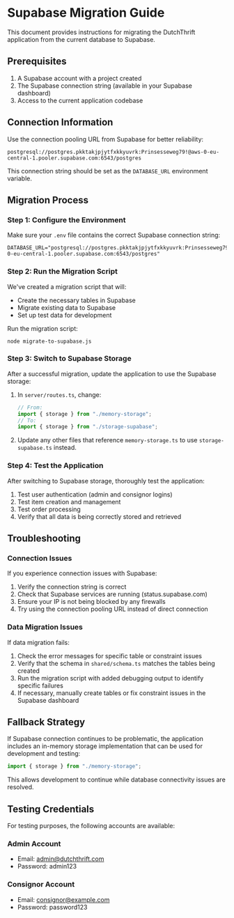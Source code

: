 # Supabase Migration Guide

This document provides instructions for migrating the DutchThrift application from the current database to Supabase.

## Prerequisites

1. A Supabase account with a project created
2. The Supabase connection string (available in your Supabase dashboard)
3. Access to the current application codebase

## Connection Information

Use the connection pooling URL from Supabase for better reliability:

```
postgresql://postgres.pkktakjpjytfxkkyuvrk:Prinsesseweg79!@aws-0-eu-central-1.pooler.supabase.com:6543/postgres
```

This connection string should be set as the `DATABASE_URL` environment variable.

## Migration Process

### Step 1: Configure the Environment

Make sure your `.env` file contains the correct Supabase connection string:

```
DATABASE_URL="postgresql://postgres.pkktakjpjytfxkkyuvrk:Prinsesseweg79!@aws-0-eu-central-1.pooler.supabase.com:6543/postgres"
```

### Step 2: Run the Migration Script

We've created a migration script that will:
- Create the necessary tables in Supabase
- Migrate existing data to Supabase
- Set up test data for development

Run the migration script:

```
node migrate-to-supabase.js
```

### Step 3: Switch to Supabase Storage

After a successful migration, update the application to use the Supabase storage:

1. In `server/routes.ts`, change:
   ```javascript
   // From:
   import { storage } from "./memory-storage";
   // To:
   import { storage } from "./storage-supabase";
   ```

2. Update any other files that reference `memory-storage.ts` to use `storage-supabase.ts` instead.

### Step 4: Test the Application

After switching to Supabase storage, thoroughly test the application:

1. Test user authentication (admin and consignor logins)
2. Test item creation and management
3. Test order processing
4. Verify that all data is being correctly stored and retrieved

## Troubleshooting

### Connection Issues

If you experience connection issues with Supabase:

1. Verify the connection string is correct
2. Check that Supabase services are running (status.supabase.com)
3. Ensure your IP is not being blocked by any firewalls
4. Try using the connection pooling URL instead of direct connection

### Data Migration Issues

If data migration fails:

1. Check the error messages for specific table or constraint issues
2. Verify that the schema in `shared/schema.ts` matches the tables being created
3. Run the migration script with added debugging output to identify specific failures
4. If necessary, manually create tables or fix constraint issues in the Supabase dashboard

## Fallback Strategy

If Supabase connection continues to be problematic, the application includes an in-memory storage implementation that can be used for development and testing:

```javascript
import { storage } from "./memory-storage";
```

This allows development to continue while database connectivity issues are resolved.

## Testing Credentials

For testing purposes, the following accounts are available:

### Admin Account
- Email: admin@dutchthrift.com
- Password: admin123

### Consignor Account
- Email: consignor@example.com
- Password: password123